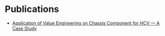 # Publications

- [Application of Value Engineering on Chassis Component for HCV — A Case Study](http://www.ijke.org/show-41-90-1.html)
